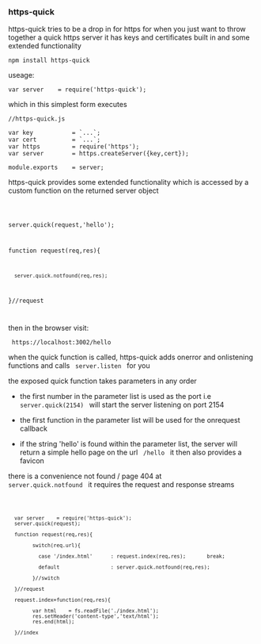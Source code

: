 
<h3>https-quick</h3>

https-quick tries to be a drop in for https
for when you just want to throw together a quick https server
it has keys and certificates built in and some extended functionality


    npm install https-quick
    
    
useage:


    var server    = require('https-quick');
    
    
which in this simplest form executes


    //https-quick.js
    
    var key           = `...`;
    var cert          = `...`;
    var https         = require('https');
    var server        = https.createServer({key,cert});
    
    module.exports    = server;
    
    
    
https-quick provides some extended functionality which is accessed by
a custom function on the returned server object

<code>

server.quick(request,'hello');


function request(req,res){

      server.quick.notfound(req,res);
      
}//request


</code>

then in the browser visit:

<code> https://localhost:3002/hello </code>


when the quick function is called, https-quick adds onerror and onlistening functions
and calls <code> server.listen </code> for you



the exposed quick function takes parameters in any order

- the first number in the parameter list is used as the port
  i.e <code> server.quick(2154) </code> will start the server
  listening on port 2154
  
- the first function in the parameter list will be used for the
  onrequest callback
  
- if the string 'hello' is found within the parameter list, the server
  will return a simple hello page on the url <code> /hello </code> it
  then also provides a favicon
  
  
there is a convenience not found / page 404 at <code> server.quick.notfound </code>
it requires the request and response streams

<code>

      var server    = require('https-quick');
      server.quick(request);
      
      function request(req,res){
      
            switch(req.url){
            
              case '/index.html'      : request.index(req,res);       break;
              
              default                 : server.quick.notfound(req,res);
              
            }//switch
            
      }//request
      
      request.index=function(req,res){
      
            var html    = fs.readFile('./index.html');
            res.setHeader('content-type','text/html');
            res.end(html);
            
      }//index
      
</code>


